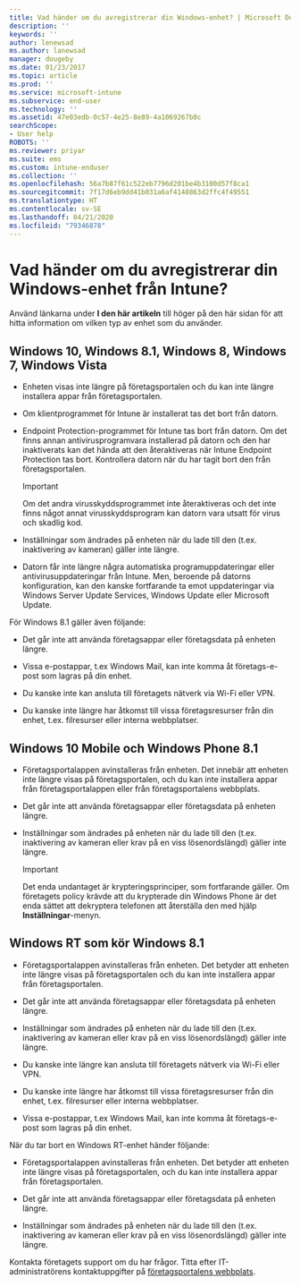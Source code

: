 ```yaml
---
title: Vad händer om du avregistrerar din Windows-enhet? | Microsoft Docs
description: ''
keywords: ''
author: lenewsad
ms.author: lanewsad
manager: dougeby
ms.date: 01/23/2017
ms.topic: article
ms.prod: ''
ms.service: microsoft-intune
ms.subservice: end-user
ms.technology: ''
ms.assetid: 47e03edb-0c57-4e25-8e89-4a1069267b8c
searchScope:
- User help
ROBOTS: ''
ms.reviewer: priyar
ms.suite: ems
ms.custom: intune-enduser
ms.collection: ''
ms.openlocfilehash: 56a7b87f61c522eb7796d201be4b3100d57f8ca1
ms.sourcegitcommit: 7f17d6eb9dd41b031a6af4148863d2ffc4f49551
ms.translationtype: HT
ms.contentlocale: sv-SE
ms.lasthandoff: 04/21/2020
ms.locfileid: "79346878"
---
```

# <a name="what-happens-if-you-unenroll-your-windows-device-from-intune"></a>Vad händer om du avregistrerar din Windows-enhet från Intune?

Använd länkarna under **I den här artikeln** till höger på den här sidan för att hitta information om vilken typ av enhet som du använder.


## <a name="windows-10-windows-81-windows-8-windows-7-windows-vista"></a>Windows 10, Windows 8.1, Windows 8, Windows 7, Windows Vista

- Enheten visas inte längre på företagsportalen och du kan inte längre installera appar från företagsportalen.

- Om klientprogrammet för Intune är installerat tas det bort från datorn.

- Endpoint Protection-programmet för Intune tas bort från datorn. Om det finns annan antivirusprogramvara installerad på datorn och den har inaktiverats kan det hända att den återaktiveras när Intune Endpoint Protection tas bort. Kontrollera datorn när du har tagit bort den från företagsportalen.

    > [!IMPORTANT]
    > Om det andra virusskyddsprogrammet inte återaktiveras och det inte finns något annat virusskyddsprogram kan datorn vara utsatt för virus och skadlig kod.

- Inställningar som ändrades på enheten när du lade till den (t.ex. inaktivering av kameran) gäller inte längre.

- Datorn får inte längre några automatiska programuppdateringar eller antivirusuppdateringar från Intune. Men, beroende på datorns konfiguration, kan den kanske fortfarande ta emot uppdateringar via Windows Server Update Services, Windows Update eller Microsoft Update.

För Windows 8.1 gäller även följande:

- Det går inte att använda företagsappar eller företagsdata på enheten längre.

- Vissa e-postappar, t.ex Windows Mail, kan inte komma åt företags-e-post som lagras på din enhet.

- Du kanske inte kan ansluta till företagets nätverk via Wi-Fi eller VPN.

- Du kanske inte längre har åtkomst till vissa företagsresurser från din enhet, t.ex. filresurser eller interna webbplatser.

## <a name="windows-10-mobile-and-windows-phone-81"></a>Windows 10 Mobile och Windows Phone 8.1

- Företagsportalappen avinstalleras från enheten. Det innebär att enheten inte längre visas på företagsportalen, och du kan inte installera appar från företagsportalappen eller från företagsportalens webbplats.

- Det går inte att använda företagsappar eller företagsdata på enheten längre.

- Inställningar som ändrades på enheten när du lade till den (t.ex. inaktivering av kameran eller krav på en viss lösenordslängd) gäller inte längre.

    > [!IMPORTANT]
    > Det enda undantaget är krypteringsprinciper, som fortfarande gäller. Om företagets policy krävde att du krypterade din Windows Phone är det enda sättet att dekryptera telefonen att återställa den med hjälp **Inställningar**-menyn.

## <a name="windows-rt-running-windows-81"></a>Windows RT som kör Windows 8.1

- Företagsportalappen avinstalleras från enheten. Det betyder att enheten inte längre visas på företagsportalen och du kan inte installera appar från företagsportalen.

- Det går inte att använda företagsappar eller företagsdata på enheten längre.

- Inställningar som ändrades på enheten när du lade till den (t.ex. inaktivering av kameran eller krav på en viss lösenordslängd) gäller inte längre.

- Du kanske inte längre kan ansluta till företagets nätverk via Wi-Fi eller VPN.

- Du kanske inte längre har åtkomst till vissa företagsresurser från din enhet, t.ex. filresurser eller interna webbplatser.

- Vissa e-postappar, t.ex Windows Mail, kan inte komma åt företags-e-post som lagras på din enhet.

När du tar bort en Windows RT-enhet händer följande:

- Företagsportalappen avinstalleras från enheten. Det betyder att enheten inte längre visas på företagsportalen, och du kan inte installera appar från företagsportalen.

- Det går inte att använda företagsappar eller företagsdata på enheten längre.

- Inställningar som ändrades på enheten när du lade till den (t.ex. inaktivering av kameran eller krav på en viss lösenordslängd) gäller inte längre.

Kontakta företagets support om du har frågor. Titta efter IT-administratörens kontaktuppgifter på [företagsportalens webbplats](https://go.microsoft.com/fwlink/?linkid=2010980).
